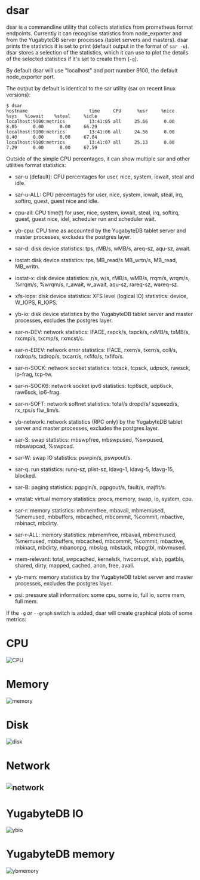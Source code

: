 # dsar

dsar is a commandline utility that collects statistics from prometheus format endpoints. 
Currently it can recognise statistics from node_exporter and from the YugabyteDB server processes (tablet servers and masters).
dsar prints the statistics it is set to print (default output in the format of `sar -u`).
dsar stores a selection of the statistics, which it can use to plot the details of the selected statistics if it's set to create them (`-g`).

By default dsar will use "localhost" and port number 9100, the default node_exporter port.

The output by default is identical to the sar utility (sar on recent linux versions):

```shell
$ dsar
hostname                       time     CPU      %usr     %nice      %sys   %iowait    %steal     %idle
localhost:9100:metrics         13:41:05 all     25.66      0.00      8.05      0.00      0.00     66.29
localhost:9100:metrics         13:41:06 all     24.56      0.00      8.40      0.00      0.00     67.04
localhost:9100:metrics         13:41:07 all     25.13      0.00      7.29      0.00      0.00     67.59
```

Outside of the simple CPU percentages, it can show multiple sar and other utilities format statistics:

- sar-u (default): CPU percentages for user, nice, system, iowait, steal and idle.
- sar-u-ALL: CPU percentages for user, nice, system, iowait, steal, irq, softirq, guest, guest nice and idle.
- cpu-all: CPU time(!) for user, nice, system, iowait, steal, irq, softirq, guest, guest nice, idel, scheduler run and scheduler wait.
- yb-cpu: CPU time as accounted by the YugabyteDB tablet server and master processes, excludes the postgres layer.  
  
- sar-d: disk device statistics: tps, rMB/s, wMB/s, areq-sz, aqu-sz, await.
- iostat: disk device statistics: tps, MB_read/s MB_wrtn/s, MB_read, MB_writn.
- iostat-x: disk device statistics: r/s, w/s, rMB/s, wMB/s, rrqm/s, wrqm/s, %rrqm/s, %wrqm/s, r_await, w_await, aqu-sz, rareq-sz, wareq-sz.
- xfs-iops: disk device statistics: XFS level (logical IO) statistics: device, W_IOPS, R_IOPS.
- yb-io: disk device statistics by the YugabyteDB tablet server and master processes, excludes the postgres layer.

- sar-n-DEV: network statistics: IFACE, rxpck/s, txpck/s, rxMB/s, txMB/s, rxcmp/s, txcmp/s, rxmcst/s.
- sar-n-EDEV: network error statistics: IFACE, rxerr/s, txerr/s, coll/s, rxdrop/s, txdrop/s, txcarr/s, rxfifo/s, txfifo/s.
- sar-n-SOCK: network socket statistics: totsck, tcpsck, udpsck, rawsck, ip-frag, tcp-tw.
- sar-n-SOCK6: network socket ipv6 statistics: tcp6sck, udp6sck, raw6sck, ip6-frag.
- sar-n-SOFT: network softnet statistics: total/s dropd/s/ squeezd/s, rx_rps/s flw_lim/s.
- yb-network: network statistics (RPC only) by the YugabyteDB tablet server and master processes, excludes the postgres layer.

- sar-S: swap statistics: mbswpfree, mbswpused, %swpused, mbswapcad, %swpcad.
- sar-W: swap IO statistics: pswpin/s, pswpout/s.

- sar-q: run statistics: runq-sz, plist-sz, ldavg-1, ldavg-5, ldavg-15, blocked.
- sar-B: paging statistics: pgpgin/s, pgpgout/s, fault/s, majflt/s.
- vmstat: virtual memory statistics: procs, memory, swap, io, system, cpu.
- sar-r: memory statistics: mbmemfree, mbavail, mbmemused, %memused, mbbuffers, mbcached, mbcommit, %commit, mbactive, mbinact, mbdirty.
- sar-r-ALL: memory statistics: mbmemfree, mbavail, mbmemused, %memused, mbbuffers, mbcached, mbcommit, %commit, mbactive, mbinact, mbdirty, mbanonpg, mbslag, mbstack, mbpgtbl, mbvmused.
- mem-relevant: total, swpcached, kernelstk, hwcorrupt, slab, pgatbls, shared, dirty, mapped, cached, anon, free, avail.
- yb-mem: memory statistics by the YugabyteDB tablet server and master processes, excludes the postgres layer.
- psi: pressure stall information: some cpu, some io, full io, some mem, full mem.

If the `-g` or `--graph` switch is added, dsar will create graphical plots of some metrics:

# CPU
![CPU](doc/localhost:9100:metrics_cpu.png)
# Memory
![memory](doc/localhost:9100:metrics_memory.png)
# Disk
![disk](doc/localhost:9100:metrics_disk_total.png)
# Network
![network](doc/localhost:9100:metrics_network_total.png)
----
# YugabyteDB IO
![ybio](doc/localhost:9000:prometheus-metrics_yb_io.png)
# YugabyteDB memory
![ybmemory](doc/localhost:9000:prometheus-metrics_yb_memory.png)